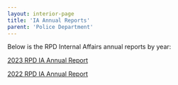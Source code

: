```yaml
---
layout: interior-page
title: 'IA Annual Reports'
parent: 'Police Department'
---
```


Below is the RPD Internal Affairs annual reports by year:

[2023 RPD IA Annual Report](https://storage.googleapis.com/static.rutherford-nj.com/police/2023%20RPD%20IA%20Annual%20Report.pdf)

[2022 RPD IA Annual Report](https://storage.googleapis.com/static.rutherford-nj.com/police/2022%20RPD%20IA%20Summary.pdf)
